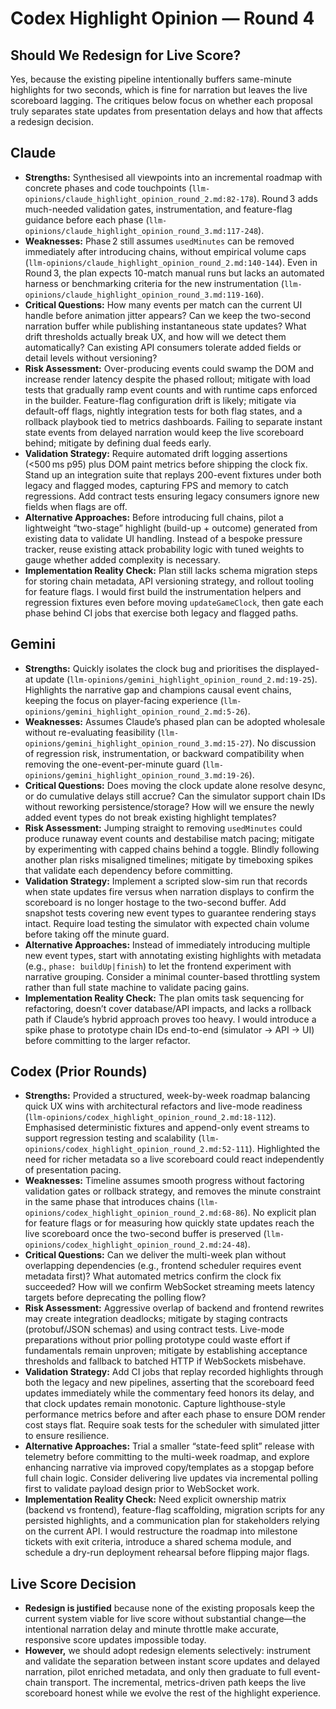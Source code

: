 # Codex Highlight Opinion — Round 4

## Should We Redesign for Live Score?
Yes, because the existing pipeline intentionally buffers same-minute highlights for two seconds, which is fine for narration but leaves the live scoreboard lagging. The critiques below focus on whether each proposal truly separates state updates from presentation delays and how that affects a redesign decision.

## Claude
- **Strengths:** Synthesised all viewpoints into an incremental roadmap with concrete phases and code touchpoints (`llm-opinions/claude_highlight_opinion_round_2.md:82-178`). Round 3 adds much-needed validation gates, instrumentation, and feature-flag guidance before each phase (`llm-opinions/claude_highlight_opinion_round_3.md:117-248`).
- **Weaknesses:** Phase 2 still assumes `usedMinutes` can be removed immediately after introducing chains, without empirical volume caps (`llm-opinions/claude_highlight_opinion_round_2.md:140-144`). Even in Round 3, the plan expects 10-match manual runs but lacks an automated harness or benchmarking criteria for the new instrumentation (`llm-opinions/claude_highlight_opinion_round_3.md:119-160`).
- **Critical Questions:** How many events per match can the current UI handle before animation jitter appears? Can we keep the two-second narration buffer while publishing instantaneous state updates? What drift thresholds actually break UX, and how will we detect them automatically? Can existing API consumers tolerate added fields or detail levels without versioning?
- **Risk Assessment:** Over-producing events could swamp the DOM and increase render latency despite the phased rollout; mitigate with load tests that gradually ramp event counts and with runtime caps enforced in the builder. Feature-flag configuration drift is likely; mitigate via default-off flags, nightly integration tests for both flag states, and a rollback playbook tied to metrics dashboards. Failing to separate instant state events from delayed narration would keep the live scoreboard behind; mitigate by defining dual feeds early.
- **Validation Strategy:** Require automated drift logging assertions (<500 ms p95) plus DOM paint metrics before shipping the clock fix. Stand up an integration suite that replays 200-event fixtures under both legacy and flagged modes, capturing FPS and memory to catch regressions. Add contract tests ensuring legacy consumers ignore new fields when flags are off.
- **Alternative Approaches:** Before introducing full chains, pilot a lightweight “two-stage” highlight (build-up + outcome) generated from existing data to validate UI handling. Instead of a bespoke pressure tracker, reuse existing attack probability logic with tuned weights to gauge whether added complexity is necessary.
- **Implementation Reality Check:** Plan still lacks schema migration steps for storing chain metadata, API versioning strategy, and rollout tooling for feature flags. I would first build the instrumentation helpers and regression fixtures even before moving `updateGameClock`, then gate each phase behind CI jobs that exercise both legacy and flagged paths.

## Gemini
- **Strengths:** Quickly isolates the clock bug and prioritises the displayed-at update (`llm-opinions/gemini_highlight_opinion_round_2.md:19-25`). Highlights the narrative gap and champions causal event chains, keeping the focus on player-facing experience (`llm-opinions/gemini_highlight_opinion_round_2.md:5-26`).
- **Weaknesses:** Assumes Claude’s phased plan can be adopted wholesale without re-evaluating feasibility (`llm-opinions/gemini_highlight_opinion_round_3.md:15-27`). No discussion of regression risk, instrumentation, or backward compatibility when removing the one-event-per-minute guard (`llm-opinions/gemini_highlight_opinion_round_3.md:19-26`).
- **Critical Questions:** Does moving the clock update alone resolve desync, or do cumulative delays still accrue? Can the simulator support chain IDs without reworking persistence/storage? How will we ensure the newly added event types do not break existing highlight templates?
- **Risk Assessment:** Jumping straight to removing `usedMinutes` could produce runaway event counts and destabilise match pacing; mitigate by experimenting with capped chains behind a toggle. Blindly following another plan risks misaligned timelines; mitigate by timeboxing spikes that validate each dependency before committing.
- **Validation Strategy:** Implement a scripted slow-sim run that records when state updates fire versus when narration displays to confirm the scoreboard is no longer hostage to the two-second buffer. Add snapshot tests covering new event types to guarantee rendering stays intact. Require load testing the simulator with expected chain volume before taking off the minute guard.
- **Alternative Approaches:** Instead of immediately introducing multiple new event types, start with annotating existing highlights with metadata (e.g., `phase: buildUp|finish`) to let the frontend experiment with narrative grouping. Consider a minimal counter-based throttling system rather than full state machine to validate pacing gains.
- **Implementation Reality Check:** The plan omits task sequencing for refactoring, doesn’t cover database/API impacts, and lacks a rollback path if Claude’s hybrid approach proves too heavy. I would introduce a spike phase to prototype chain IDs end-to-end (simulator → API → UI) before committing to the larger refactor.

## Codex (Prior Rounds)
- **Strengths:** Provided a structured, week-by-week roadmap balancing quick UX wins with architectural refactors and live-mode readiness (`llm-opinions/codex_highlight_opinion_round_2.md:18-112`). Emphasised deterministic fixtures and append-only event streams to support regression testing and scalability (`llm-opinions/codex_highlight_opinion_round_2.md:52-111`). Highlighted the need for richer metadata so a live scoreboard could react independently of presentation pacing.
- **Weaknesses:** Timeline assumes smooth progress without factoring validation gates or rollback strategy, and removes the minute constraint in the same phase that introduces chains (`llm-opinions/codex_highlight_opinion_round_2.md:68-86`). No explicit plan for feature flags or for measuring how quickly state updates reach the live scoreboard once the two-second buffer is preserved (`llm-opinions/codex_highlight_opinion_round_2.md:24-48`).
- **Critical Questions:** Can we deliver the multi-week plan without overlapping dependencies (e.g., frontend scheduler requires event metadata first)? What automated metrics confirm the clock fix succeeded? How will we confirm WebSocket streaming meets latency targets before deprecating the polling flow?
- **Risk Assessment:** Aggressive overlap of backend and frontend rewrites may create integration deadlocks; mitigate by staging contracts (protobuf/JSON schemas) and using contract tests. Live-mode preparations without prior polling prototype could waste effort if fundamentals remain unproven; mitigate by establishing acceptance thresholds and fallback to batched HTTP if WebSockets misbehave.
- **Validation Strategy:** Add CI jobs that replay recorded highlights through both the legacy and new pipelines, asserting that the scoreboard feed updates immediately while the commentary feed honors its delay, and that clock updates remain monotonic. Capture lighthouse-style performance metrics before and after each phase to ensure DOM render cost stays flat. Require soak tests for the scheduler with simulated jitter to ensure resilience.
- **Alternative Approaches:** Trial a smaller “state-feed split” release with telemetry before committing to the multi-week roadmap, and explore enhancing narrative via improved copy/templates as a stopgap before full chain logic. Consider delivering live updates via incremental polling first to validate payload design prior to WebSocket work.
- **Implementation Reality Check:** Need explicit ownership matrix (backend vs frontend), feature-flag scaffolding, migration scripts for any persisted highlights, and a communication plan for stakeholders relying on the current API. I would restructure the roadmap into milestone tickets with exit criteria, introduce a shared schema module, and schedule a dry-run deployment rehearsal before flipping major flags.

## Live Score Decision
- **Redesign is justified** because none of the existing proposals keep the current system viable for live score without substantial change—the intentional narration delay and minute throttle make accurate, responsive score updates impossible today.
- **However,** we should adopt redesign elements selectively: instrument and validate the separation between instant score updates and delayed narration, pilot enriched metadata, and only then graduate to full event-chain transport. The incremental, metrics-driven path keeps the live scoreboard honest while we evolve the rest of the highlight experience.
